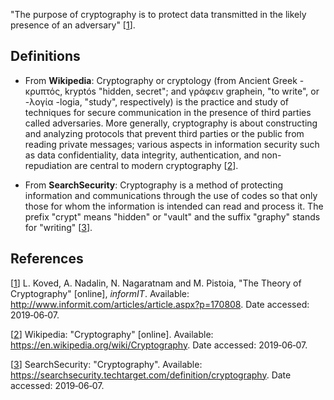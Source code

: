 "The purpose of cryptography is to protect data transmitted in the likely presence of an adversary" [[1]].

## Definitions

- From **Wikipedia**: Cryptography or cryptology (from Ancient
Greek - κρυπτός, kryptós "hidden, secret"; and γράφειν graphein, "to write", or -λογία -logia, "study", respectively) is
the practice and study of techniques for secure communication in the presence of third parties called adversaries. More
generally, cryptography is about constructing and analyzing protocols that prevent third parties or the public from
reading private messages; various aspects in information security such as data confidentiality, data integrity,
authentication, and non-repudiation are central to modern cryptography [[2]].

- From **SearchSecurity**: Cryptography is a
method of protecting information and communications through the use of codes so that only those for whom the information
is intended can read and process it. The prefix "crypt" means "hidden" or "vault" and the suffix "graphy" stands for
"writing" [[3]].

## References

[[1]] L. Koved, A. Nadalin, ‎N. Nagaratnam and M. Pistoia, "The Theory of Cryptography" [online], *informIT*.
Available: <http://www.informit.com/articles/article.aspx?p=170808>. Date accessed: 2019&#8209;06&#8209;07.

[1]:  http://www.informit.com/articles/article.aspx?p=170808
"The Theory of Cryptography"

[[2]] Wikipedia: "Cryptography" [online]. Available: <https://en.wikipedia.org/wiki/Cryptography>. Date accessed:
2019&#8209;06&#8209;07.

[2]: https://en.wikipedia.org/wiki/Cryptography
"Cryptography"

[[3]] SearchSecurity: "Cryptography". Available: <https://searchsecurity.techtarget.com/definition/cryptography>.
Date accessed: 2019&#8209;06&#8209;07.

[3]: https://searchsecurity.techtarget.com/definition/cryptography
"Cryptography"
